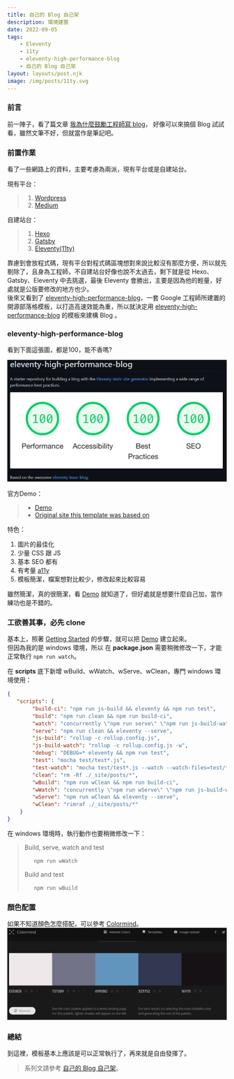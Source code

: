 ```yaml
---
title: 自己的 Blog 自己架
description: 環境建置
date: 2022-09-05
tags:
    - Eleventy
    - 11ty
    - eleventy-high-performance-blog
    - 自己的 Blog 自己架
layout: layouts/post.njk
image: /img/posts/11ty.svg
---
```


### 前言
前一陣子，看了篇文章 [我為什麼鼓勵工程師寫 blog](https://tdd.best/blog/why-engineers-should-keep-blogging/)，
好像可以來搞個 Blog 試試看，雖然文筆不好，但就當作是筆記吧。

### 前置作業
看了一些網路上的資料，主要考慮為兩派，現有平台或是自建站台。

現有平台：
>1. [Wordpress](https://wordpress.com)
>2. [Medium](https://medium.com/)

自建站台：
>1. [Hexo](https://hexo.io/zh-tw/)
>2. [Gatsby](https://www.gatsbyjs.com/)
>3. [Eleventy(11ty)](https://www.11ty.dev/)

靠慮到會放程式碼，現有平台對程式碼區塊想對來說比較沒有那麼方便，所以就先剔除了，且身為工程師，不自建站台好像也說不太過去，剩下就是從 Hexo、Gatsby、Eleventy 中去挑選，最後 Eleventy 會勝出，主要是因為他的輕量，好處就是公版要修改的地方也少。  
後來又看到了 [eleventy-high-performance-blog]，一套 Google 工程師所建置的開源部落格模板，以打造高速效能為重，所以就決定用 [eleventy-high-performance-blog] 的模板來建構 Blog 。

### eleventy-high-performance-blog
看到下面這張圖，都是100，能不香嗎?

![Lighthuose](/img/posts/eleventy-high-performance-blog.png)

官方Demo：
>* [Demo]
>* [Original site this template was based on](https://www.industrialempathy.com/)

特色：
1. 圖片的最佳化
2. 少量 CSS 跟 JS
3. 基本 SEO 都有
4. 有考量 [a11y](https://developer.mozilla.org/en-US/docs/Web/Accessibility)
5. 模板簡潔，檔案想對比較少，修改起來比較容易

雖然簡潔，真的很簡潔，看 [Demo] 就知道了，但好處就是想要什麼自己加，當作練功也是不錯的。

### 工欲善其事，必先 clone
基本上，照著 [Getting Started](https://github.com/google/eleventy-high-performance-blog#getting-started) 的步驟，就可以把 [Demo] 建立起來。  
但因為我的是 windows 環境，所以 在 **package.json** 需要稍微修改一下，才能正常執行 `npm run watch`。

在 **scripts** 底下新增 wBuild、wWatch、wServe、wClean，專門 windows 環境使用：
```json
{
   "scripts": {
        "build-ci": "npm run js-build && eleventy && npm run test",
        "build": "npm run clean && npm run build-ci",
        "watch": "concurrently \"npm run serve\" \"npm run js-build-watch\" \"npm run test-watch\"",
        "serve": "npm run clean && eleventy --serve",
        "js-build": "rollup -c rollup.config.js",
        "js-build-watch": "rollup -c rollup.config.js -w",
        "debug": "DEBUG=* eleventy && npm run test",
        "test": "mocha test/test*.js",
        "test-watch": "mocha test/test*.js --watch --watch-files=test/*",
        "clean": "rm -Rf ./_site/posts/*",
        "wBuild": "npm run wClean && npm run build-ci",
        "wWatch": "concurrently \"npm run wServe\" \"npm run js-build-watch\" \"npm run test-watch\"",
        "wServe": "npm run wClean && eleventy --serve",
        "wClean": "rimraf ./_site/posts/*"
    }
}
```

在 windows 環境時，執行動作也要稍微修改一下：
>Build, serve, watch and test
>``` bash
>    npm run wWatch
>```
>
>Build and test
>``` bash
>    npm run wBuild
>```

### 顏色配置
如果不知道顏色怎麼搭配，可以參考 [Colormind](http://colormind.io/bootstrap/)。  
![Colormind](/img/posts/Colormind.png)

### 總結
到這裡，模板基本上應該是可以正常執行了，再來就是自由發揮了。  
>系列文請參考 [自己的 Blog 自己架](/tags/blog)。

[eleventy-high-performance-blog]: https://github.com/google/eleventy-high-performance-blog  "eleventy-high-performance-blog"
[Demo]: https://github.com/google/eleventy-high-performance-blog  "Demo"